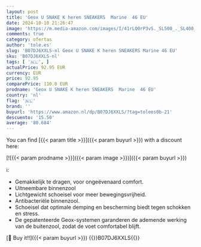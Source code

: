 ```yaml
---
layout: post
title: 'Geox U SNAKE K heren SNEAKERS  Marine  46 EU'
date: 2024-10-10 21:26:47
image: 'https://m.media-amazon.com/images/I/41rLQ0rP3vS._SL500_._SL400_.jpg'
comments: true
category: ofertas
author: 'tole.es'
slug: 'B07DJ6XXLS-nl Geox U SNAKE K heren SNEAKERS Marine 46 EU'
sku: 'B07DJ6XXLS-nl'
tags: [ '🇳🇱', ]
actualPrice: 92.95 EUR
currency: EUR
price: 92.95
comparePrice: 110.0 EUR
prodname: 'Geox U SNAKE K heren SNEAKERS  Marine  46 EU'
country: 'nl'
flag: '🇳🇱'
brand: ''
buyurl: 'https://www.amazon.nl/dp/B07DJ6XXLS/?tag=tolees0b-21'
descuento: '15.50'
average: '80.684'
---
```


You can find [{{< param title >}}]({{< param buyurl >}}) with a discount here:

[![{{< param prodname >}}]({{< param image >}})]({{< param buyurl >}})

ℹ️:

- Gemakkelijk te dragen, voor ongeëvenaard comfort.
- Uitneembare binnenzool
- Lichtgewicht schoeisel voor meer bewegingsvrijheid.
- Antibacteriële binnenzool.
- Schoeisel dat optimale demping en bescherming biedt tegen schokken en stress.
- De gepatenteerde Geox-systemen garanderen de ademende werking van de buitenzool, zodat de voet comfortabel blijft.

[🛒 Buy it!!]({{< param buyurl >}})
{{<world>}}B07DJ6XXLS{{</world>}}
